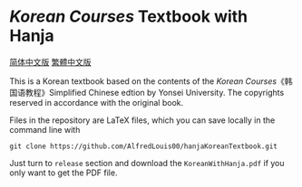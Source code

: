# *Korean Courses* Textbook with Hanja
[简体中文版](readme-SC.md) [繁體中文版](readme-TC.md)

This is a Korean textbook based on the contents of the *Korean Courses*《韩国语教程》Simplified Chinese edtion by Yonsei University. The copyrights reserved in accordance with the original book.

Files in the repository are LaTeX files, which you can save locally in the command line with 
```
git clone https://github.com/AlfredLouis00/hanjaKoreanTextbook.git
```
Just turn to `release` section and download the `KoreanWithHanja.pdf` if you only want to get the PDF file.

